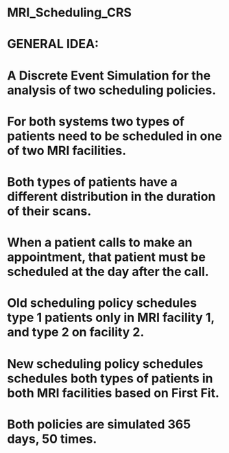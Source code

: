 # MRI_Scheduling_CRS

# GENERAL IDEA:
# A Discrete Event Simulation for the analysis of two scheduling policies.
# For both systems two types of patients need to be scheduled in one of two MRI facilities.
# Both types of patients have a different distribution in the duration of their scans.
# When a patient calls to make an appointment, that patient must be scheduled at the day after the call.
# Old scheduling policy schedules type 1 patients only in MRI facility 1, and type 2 on facility 2.
# New scheduling policy schedules schedules both types of patients in both MRI facilities based on First Fit.
# Both policies are simulated 365 days, 50 times.
